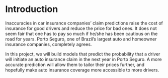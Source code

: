 # Introduction


Inaccuracies in car insurance companies’ claim predictions raise the cost of insurance for good drivers and reduce the price for bad ones. It does not seem fair that one has to pay so much if he/she has been cautious on the road for years. Porto Seguro, one of Brazil’s largest auto and homeowner insurance companies, completely agrees. 

In this project, we will build models that predict the probability that a driver will initiate an auto insurance claim in the next year in Porto Seguro. A more accurate prediction will allow them to tailor their prices further, and hopefully make auto insurance coverage more accessible to more drivers.

